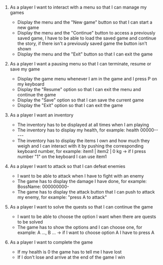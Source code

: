 1.	As a player I want to interact with a menu so that I can manage my games
	-	Display the menu and the "New game" button so that I can start a new game
	-	Display the menu and the "Continue" button to access a previously saved game, I have to be able to load the saved game and continue the story, if there isn't a previously saved game the button isn't shown
	-	Display the menu and the "Exit" button so that I can exit the game

2.	⁠As a player ⁠I want a pausing menu⁠ ⁠so that I can terminate, resume or save my game
	-	Display the game menu whenever I am in the game and I press P on my keyboard 
	-	Display the "Resume" option so that I can exit the menu and continue the game
	-	Display the "Save" option so that I can save the current game
	-	Display the "Exit" option so that I can exit the game

3.	As a player I want an inventory
	-	The inventory has to be displayed at all times when I am playing
	-	The inventory has to display my health, for example: health 00000-----
	-	The inventory has to display the items I own and how much they weigh and I can interact with it by pushing the corresponding keyboard number, for example: item1 | item2 | 0 kg -> if I press number "1" on the keyboard I can use item1

4.	As a player I want to attack so that I can defeat enemies
	-	I want to be able to attack when I have to fight with an enemy
	-	The game has to display the damage I have done, for example: BossName: 000000000-
	-	The game has to display the attack button that I can push to attack my enemy, for example: "press A to attack"

5.	As a player I want to solve the quests so that I can continue the game
	-	I want to be able to choose the option I want when there are quests to be solved
	-	The game has to show the options and I can choose one, for example: A ..., B ... -> if I want to choose option A I have to press A 

6.	As a player I want to complete the game
	-	If my health is 0 the game has to tell me I have lost
	-	If I don't lose and arrive at the end of the game I win
